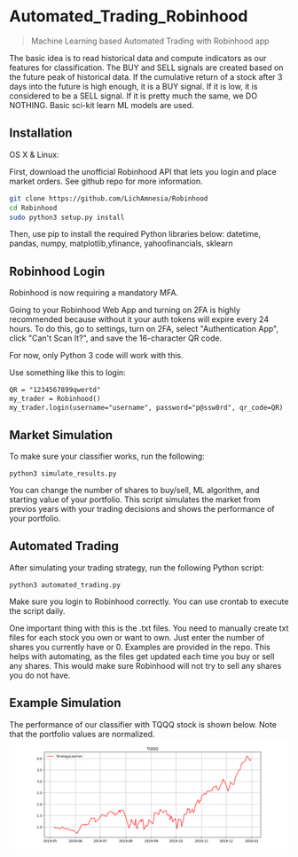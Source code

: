# Automated_Trading_Robinhood

> Machine Learning based Automated Trading with Robinhood app

The basic idea is to read historical data and compute indicators as our features for classification. The BUY and SELL signals are created based on the future peak of historical data. If the cumulative return of a stock after 3 days into the future is high enough, it is a BUY signal. If it is low, it is considered to be a SELL signal. If it is pretty much the same, we DO NOTHING. Basic sci-kit learn ML models are used. 

## Installation

OS X & Linux:

First, download the unofficial Robinhood API that lets you login and place market orders. See github repo for more information.

```sh
git clone https://github.com/LichAmnesia/Robinhood
cd Robinhood
sudo python3 setup.py install
```
Then, use pip to install the required Python libraries below:
datetime, pandas, numpy, matplotlib,yfinance, yahoofinancials, sklearn

## Robinhood Login 
Robinhood is now requiring a mandatory MFA.

Going to your Robinhood Web App and turning on 2FA is highly recommended because without it your auth tokens will expire every 24 hours. To do this, go to settings, turn on 2FA, select "Authentication App", click "Can't Scan It?", and save the 16-character QR code.

For now, only Python 3 code will work with this.

Use something like this to login:
```
QR = "1234567899qwertd"
my_trader = Robinhood()
my_trader.login(username="username", password="p@ssw0rd", qr_code=QR)
```

## Market Simulation
To make sure your classifier works, run the following: 
```
python3 simulate_results.py
```
You can change the number of shares to buy/sell, ML algorithm, and starting value of your portfolio. This script simulates the market from previos years with your trading decisions and shows the performance of your portfolio. 

## Automated Trading
After simulating your trading strategy, run the following Python script: 
```
python3 automated_trading.py
```
Make sure you login to Robinhood correctly. You can use crontab to execute the script daily. 

One important thing with this is the .txt files. You need to manually create txt files for each stock you own or want to own. Just enter the number of shares you currently have or 0. Examples are provided in the repo. This helps with automating, as the files get updated each time you buy or sell any shares. This would make sure Robinhood will not try to sell any shares you do not have. 

## Example Simulation
The performance of our classifier with TQQQ stock is shown below. Note that the portfolio values are normalized.
![](TQQQ.png)
